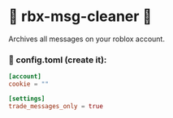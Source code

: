 # 🧹 rbx-msg-cleaner 🧹

Archives all messages on your roblox account.

### 📜 config.toml (create it):

```toml
[account]
cookie = ""

[settings]
trade_messages_only = true
```
